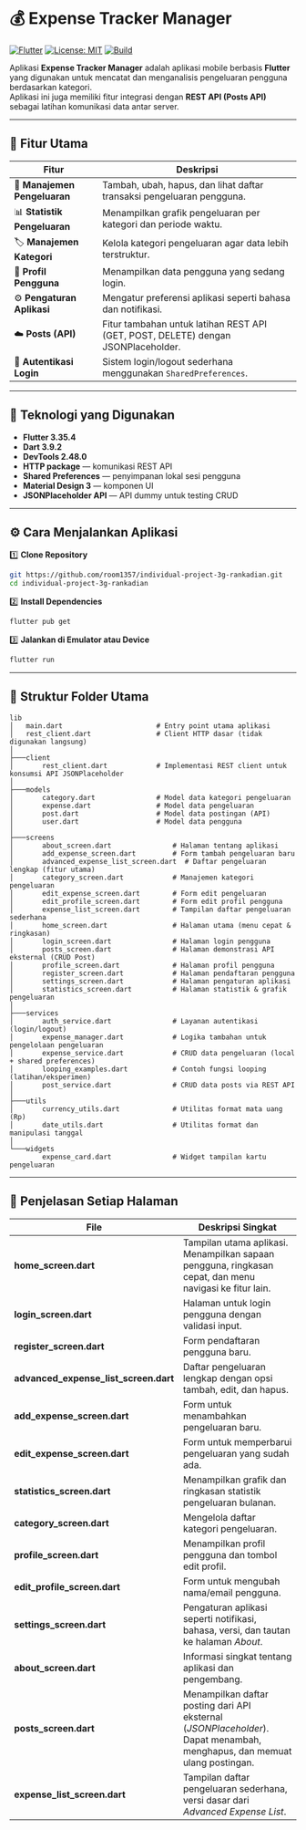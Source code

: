 # 💰 Expense Tracker Manager
[![Flutter](https://img.shields.io/badge/Flutter-3.22-blue?logo=flutter)](https://flutter.dev)
[![License: MIT](https://img.shields.io/badge/License-MIT-yellow.svg)](LICENSE)
[![Build](https://img.shields.io/badge/Build-Passing-brightgreen)](#)

Aplikasi **Expense Tracker Manager** adalah aplikasi mobile berbasis **Flutter** yang digunakan untuk mencatat dan menganalisis pengeluaran pengguna berdasarkan kategori.  
Aplikasi ini juga memiliki fitur integrasi dengan **REST API (Posts API)** sebagai latihan komunikasi data antar server.

---

## 🚀 Fitur Utama

| Fitur | Deskripsi |
|-------|------------|
| 🧾 **Manajemen Pengeluaran** | Tambah, ubah, hapus, dan lihat daftar transaksi pengeluaran pengguna. |
| 📊 **Statistik Pengeluaran** | Menampilkan grafik pengeluaran per kategori dan periode waktu. |
| 🏷️ **Manajemen Kategori** | Kelola kategori pengeluaran agar data lebih terstruktur. |
| 👤 **Profil Pengguna** | Menampilkan data pengguna yang sedang login. |
| ⚙️ **Pengaturan Aplikasi** | Mengatur preferensi aplikasi seperti bahasa dan notifikasi. |
| ☁️ **Posts (API)** | Fitur tambahan untuk latihan REST API (GET, POST, DELETE) dengan JSONPlaceholder. |
| 🔐 **Autentikasi Login** | Sistem login/logout sederhana menggunakan `SharedPreferences`. |

---

## 🧩 Teknologi yang Digunakan

- **Flutter 3.35.4**
- **Dart 3.9.2**
- **DevTools 2.48.0**
- **HTTP package** — komunikasi REST API  
- **Shared Preferences** — penyimpanan lokal sesi pengguna  
- **Material Design 3** — komponen UI  
- **JSONPlaceholder API** — API dummy untuk testing CRUD  

---

## ⚙️ Cara Menjalankan Aplikasi

1️⃣ **Clone Repository**
```bash
git https://github.com/room1357/individual-project-3g-rankadian.git
cd individual-project-3g-rankadian
```
2️⃣ **Install Dependencies**
```bash
flutter pub get
```
3️⃣ **Jalankan di Emulator atau Device**
```bash
flutter run
```

---

## 📂 Struktur Folder Utama
```plaintext
lib
│   main.dart                       # Entry point utama aplikasi
│   rest_client.dart                # Client HTTP dasar (tidak digunakan langsung)
│
├───client
│       rest_client.dart            # Implementasi REST client untuk konsumsi API JSONPlaceholder
│
├───models
│       category.dart               # Model data kategori pengeluaran
│       expense.dart                # Model data pengeluaran
│       post.dart                   # Model data postingan (API)
│       user.dart                   # Model data pengguna
│
├───screens
│       about_screen.dart               # Halaman tentang aplikasi
│       add_expense_screen.dart         # Form tambah pengeluaran baru
│       advanced_expense_list_screen.dart  # Daftar pengeluaran lengkap (fitur utama)
│       category_screen.dart            # Manajemen kategori pengeluaran
│       edit_expense_screen.dart        # Form edit pengeluaran
│       edit_profile_screen.dart        # Form edit profil pengguna
│       expense_list_screen.dart        # Tampilan daftar pengeluaran sederhana
│       home_screen.dart                # Halaman utama (menu cepat & ringkasan)
│       login_screen.dart               # Halaman login pengguna
│       posts_screen.dart               # Halaman demonstrasi API eksternal (CRUD Post)
│       profile_screen.dart             # Halaman profil pengguna
│       register_screen.dart            # Halaman pendaftaran pengguna
│       settings_screen.dart            # Halaman pengaturan aplikasi
│       statistics_screen.dart          # Halaman statistik & grafik pengeluaran
│
├───services
│       auth_service.dart               # Layanan autentikasi (login/logout)
│       expense_manager.dart            # Logika tambahan untuk pengelolaan pengeluaran
│       expense_service.dart            # CRUD data pengeluaran (local + shared preferences)
│       looping_examples.dart           # Contoh fungsi looping (latihan/eksperimen)
│       post_service.dart               # CRUD data posts via REST API
│
├───utils
│       currency_utils.dart             # Utilitas format mata uang (Rp)
│       date_utils.dart                 # Utilitas format dan manipulasi tanggal
│
└───widgets
        expense_card.dart               # Widget tampilan kartu pengeluaran
```

---

## 🧠 Penjelasan Setiap Halaman

| File                                      | Deskripsi Singkat                                                                                                                  |
|-------------------------------------------|------------------------------------------------------------------------------------------------------------------------------------|
| **home_screen.dart**                      | Tampilan utama aplikasi. Menampilkan sapaan pengguna, ringkasan cepat, dan menu navigasi ke fitur lain.                            |
| **login_screen.dart**                     | Halaman untuk login pengguna dengan validasi input.                                                                                |
| **register_screen.dart**                  | Form pendaftaran pengguna baru.                                                                                                   |
| **advanced_expense_list_screen.dart**     | Daftar pengeluaran lengkap dengan opsi tambah, edit, dan hapus.                                                                   |
| **add_expense_screen.dart**               | Form untuk menambahkan pengeluaran baru.                                                                                           |
| **edit_expense_screen.dart**              | Form untuk memperbarui pengeluaran yang sudah ada.                                                                                 |
| **statistics_screen.dart**                | Menampilkan grafik dan ringkasan statistik pengeluaran bulanan.                                                                    |
| **category_screen.dart**                  | Mengelola daftar kategori pengeluaran.                                                                                             |
| **profile_screen.dart**                   | Menampilkan profil pengguna dan tombol edit profil.                                                                                |
| **edit_profile_screen.dart**              | Form untuk mengubah nama/email pengguna.                                                                                           |
| **settings_screen.dart**                  | Pengaturan aplikasi seperti notifikasi, bahasa, versi, dan tautan ke halaman *About*.                                              |
| **about_screen.dart**                     | Informasi singkat tentang aplikasi dan pengembang.                                                                                 |
| **posts_screen.dart**                     | Menampilkan daftar posting dari API eksternal (*JSONPlaceholder*). Dapat menambah, menghapus, dan memuat ulang postingan.          |
| **expense_list_screen.dart**              | Tampilan daftar pengeluaran sederhana, versi dasar dari *Advanced Expense List*.                                                   |
